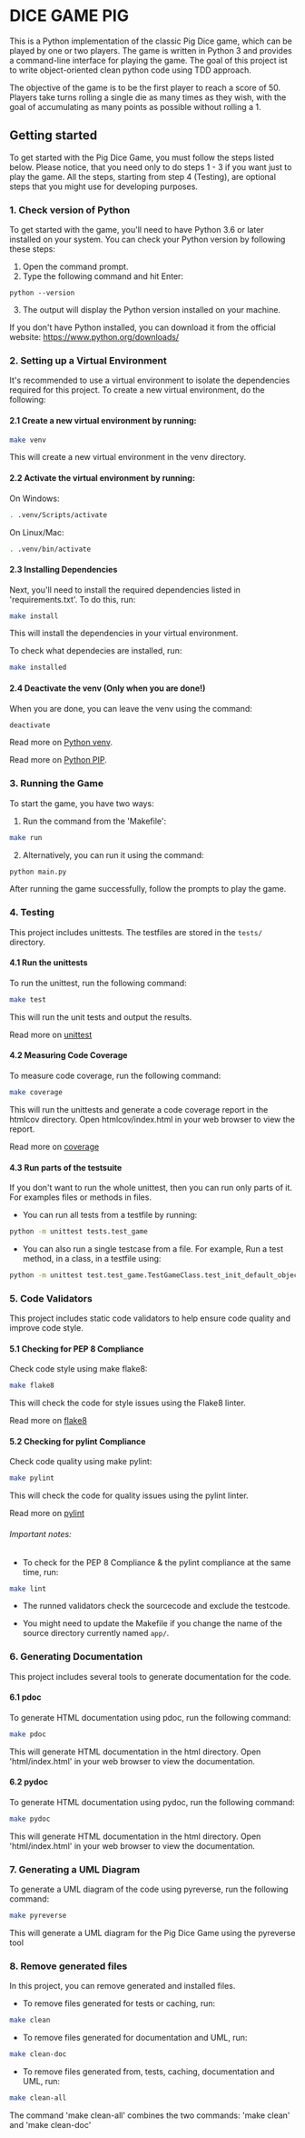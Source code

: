 DICE GAME PIG
==========================

This is a Python implementation of the classic Pig Dice game, which can be played by one or two players. The game is written in Python 3 and provides a command-line interface for playing the game. The goal of this project ist to write object-oriented clean python code using TDD approach.

The objective of the game is to be the first player to reach a score of 50. Players take turns rolling a single die as many times as they wish, with the goal of accumulating as many points as possible without rolling a 1. 


Getting started 
--------------------------
To get started with the Pig Dice Game, you must follow the steps listed below. Please notice, that you need only to do steps 1 - 3 if you want just to play the game. All the steps, starting from step 4 (Testing), are optional steps that you might use for developing purposes.
### 1. Check version of Python
To get started with the game, you'll need to have Python 3.6 or later installed on your system. You can check your Python version by following these steps:
1. Open the command prompt.
2. Type the following command and hit Enter:
```
python --version
```
3. The output will display the Python version installed on your machine.


If you don't have Python installed, you can download it from the official website: https://www.python.org/downloads/

### 2. Setting up a Virtual Environment
It's recommended to use a virtual environment to isolate the dependencies required for this project. To create a new virtual environment, do the following:
#### 2.1  Create a new virtual environment by running:
```bash
make venv
```
This will create a new virtual environment in the venv directory.

#### 2.2  Activate the virtual environment by running:

On Windows:
```bash
. .venv/Scripts/activate
```
On Linux/Mac:
```bash
. .venv/bin/activate
```

#### 2.3  Installing Dependencies 
Next, you'll need to install the required dependencies listed in 'requirements.txt'. To do this, run:
```bash
make install
```
This will install the dependencies in your virtual environment.

To check what dependecies are installed, run:
```bash
make installed
```

#### 2.4  Deactivate the venv (Only when you are done!)
When you are done, you can leave the venv using the command:
```bash
deactivate
```

Read more on [Python venv](https://docs.python.org/3/library/venv.html).

Read more on [Python PIP](https://pypi.org/project/pip/).

### 3. Running the Game

To start the game, you have two ways: 

1. Run the command from the 'Makefile':
```bash
make run
```

2. Alternatively, you can run it using the command:
```bash
python main.py
```

After running the game successfully, follow the prompts to play the game.

### 4. Testing
This project includes unittests. The testfiles are stored in the `tests/` directory.
#### 4.1 Run the unittests
To run the unittest, run the following command:
```bash
make test
```
This will run the unit tests and output the results.

Read more on [unittest](https://docs.python.org/3/library/unittest.html)

#### 4.2 Measuring Code Coverage
To measure code coverage, run the following command:
```bash
make coverage
```
This will run the unittests and generate a code coverage report in the htmlcov directory. Open htmlcov/index.html in your web browser to view the report.

Read more on [coverage](https://coverage.readthedocs.io/)

#### 4.3 Run parts of the testsuite
If you don't want to run the whole unittest, then you can run only parts of it. For examples files or methods in files.

* You can run all tests from a testfile by running:

```bash
python -m unittest tests.test_game 
```

* You can also run a single testcase from a file. For example, Run a test method, in a class, in a testfile using:

```bash
python -m unittest test.test_game.TestGameClass.test_init_default_object
```

### 5. Code Validators
This project includes static code validators to help ensure code quality and improve code style.
#### 5.1 Checking for PEP 8 Compliance
Check code style using make flake8:
```bash
make flake8
```
This will check the code for style issues using the Flake8 linter.

Read more on [flake8](https://flake8.pycqa.org/en/latest/)

#### 5.2 Checking for pylint Compliance
Check code quality using make pylint:
```bash
make pylint
```
This will check the code for quality issues using the pylint linter.

Read more on [pylint](https://pylint.org/)


###### Important notes:
* To check for the PEP 8 Compliance & the pylint compliance at the same time, run:
```bash
make lint
```
* The runned validators check the sourcecode and exclude the testcode.

* You might need to update the Makefile if you change the name of the source directory currently named `app/`.

### 6. Generating Documentation
This project includes several tools to generate documentation for the code.

#### 6.1 pdoc
To generate HTML documentation using pdoc, run the following command:
```bash
make pdoc
```
This will generate HTML documentation in the html directory. Open 'html/index.html' in your web browser to view the documentation.

#### 6.2 pydoc
To generate HTML documentation using pydoc, run the following command:
```bash
make pydoc
```
This will generate HTML documentation in the html directory. Open 'html/index.html' in your web browser to view the documentation.


### 7. Generating a UML Diagram
To generate a UML diagram of the code using pyreverse, run the following command:
```bash
make pyreverse
```
This will generate a UML diagram for the Pig Dice Game using the pyreverse tool


### 8. Remove generated files
In this project, you can remove generated and installed files.
* To remove files generated for tests or caching, run:
```bash
make clean
```
* To remove files generated for documentation and UML, run:
```bash
make clean-doc
```
* To remove files generated from, tests, caching, documentation and UML, run:
```bash
make clean-all
```
The command 'make clean-all' combines the two commands: 'make clean' and 'make clean-doc'

